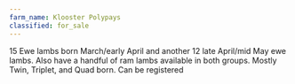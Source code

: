```yaml
---
farm_name: Klooster Polypays
classified: for_sale
---
```


15 Ewe lambs born March/early April and another 12 late April/mid May ewe lambs. Also have a handful of ram lambs available in both groups. Mostly Twin, Triplet, and Quad born. Can be registered
